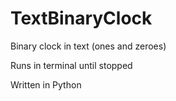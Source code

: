 # TextBinaryClock
Binary clock in text (ones and zeroes)

Runs in terminal until stopped

Written in Python
